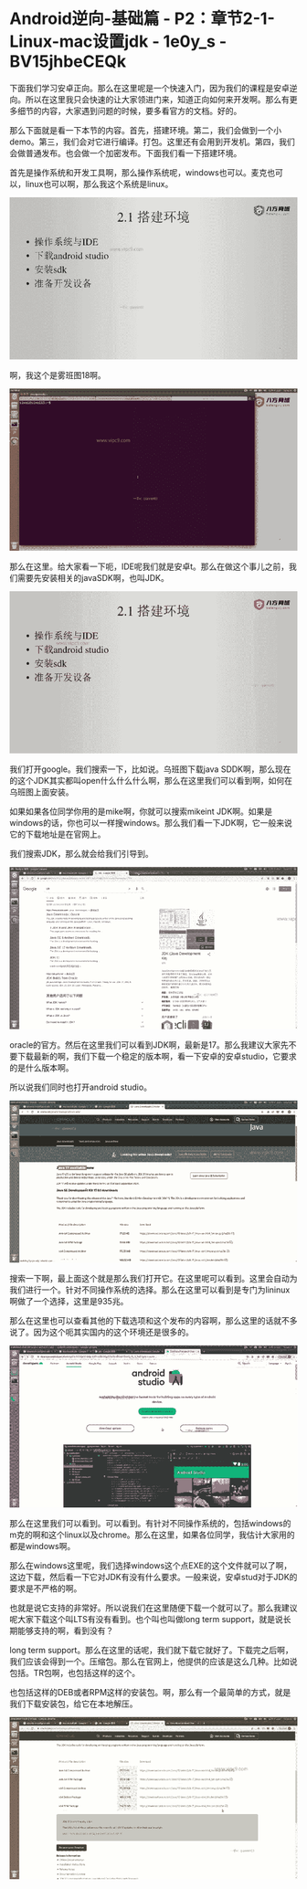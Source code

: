 # Android逆向-基础篇 - P2：章节2-1-Linux-mac设置jdk - 1e0y_s - BV15jhbeCEQk

下面我们学习安卓正向。那么在这里呢是一个快速入门，因为我们的课程是安卓逆向。所以在这里我只会快速的让大家领进门来，知道正向如何来开发啊。那么有更多细节的内容，大家遇到问题的时候，要多看官方的文档。好的。

那么下面就是看一下本节的内容。首先，搭建环境。第二，我们会做到一个小demo。第三，我们会对它进行编译。打包。这里还有会用到开发机。第四，我们会做普通发布。也会做一个加密发布。下面我们看一下搭建环境。

首先是操作系统和开发工具啊，那么操作系统呢，windows也可以。麦克也可以，linux也可以啊，那么我这个系统是linux。



![](img/9fce8ebe6bff465f5e6019c41245fe48_1.png)

啊，我这个是雾班图18啊。

![](img/9fce8ebe6bff465f5e6019c41245fe48_3.png)

那么在这里。给大家看一下呃，IDE呢我们就是安卓t。那么在做这个事儿之前，我们需要先安装相关的javaSDK啊，也叫JDK。



![](img/9fce8ebe6bff465f5e6019c41245fe48_5.png)

我们打开google。我们搜索一下，比如说。乌班图下载java SDDK啊，那么现在的这个JDK其实都叫open什么什么什么啊，那么在这里我们可以看到啊，如何在乌班图上面安装。

如果如果各位同学你用的是mike啊，你就可以搜索mikeint JDK啊。如果是windows的话，你也可以一样搜windows。那么我们看一下JDK啊，它一般来说它的下载地址是在官网上。

我们搜索JDK，那么就会给我们引导到。

![](img/9fce8ebe6bff465f5e6019c41245fe48_7.png)

oracle的官方。然后在这里我们可以看到JDK啊，最新是17。那么我建议大家先不要下载最新的啊，我们下载一个稳定的版本啊，看一下安卓的安卓studio，它要求的是什么版本啊。

所以说我们同时也打开android studio。

![](img/9fce8ebe6bff465f5e6019c41245fe48_9.png)

搜索一下啊，最上面这个就是那么我们打开它。在这里呢可以看到。这里会自动为我们进行一个。针对不同操作系统的选择。那么在这里可以看到是专门为lininux啊做了一个选择，这里是935兆。

那么在这里也可以查看其他的下载选项和这个发布的内容啊，那么这里的话就不多说了。因为这个呃其实国内的这个环境还是很多的。



![](img/9fce8ebe6bff465f5e6019c41245fe48_11.png)

那么在这里我们可以看到。可以看到。有针对不同操作系统的，包括windows的m克的啊和这个linux以及chrome。那么在这里，如果各位同学，我估计大家用的都是windows啊。

那么在windows这里呢，我们选择windows这个点EXE的这个文件就可以了啊，这边下载，然后看一下它对JDK有没有什么要求。一般来说，安卓stud对于JDK的要求是不严格的啊。

也就是说它支持的非常好。所以说我们在这里随便下载一个就可以了。那么我建议呢大家下载这个叫LTS有没有看到。也个叫也叫做long term support，就是说长期能够支持的啊，看到没有？

long term support。那么在这里的话呢，我们就下载它就好了。下载完之后啊，我们应该会得到一个。压缩包。那么在官网上，他提供的应该是这么几种。比如说包括。TR包啊，也包括这样的这个。

也包括这样的DEB或者RPM这样的安装包。啊，那么有一个最简单的方式，就是我们下载安装包，给它在本地解压。



![](img/9fce8ebe6bff465f5e6019c41245fe48_13.png)